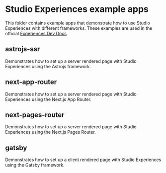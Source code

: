 # Studio Experiences example apps

This folder contains example apps that demonstrate how to use Studio Experiences with different frameworks. These examples are used in the official [Experiences Dev Docs](https://www.contentful.com/developers/docs/experiences/what-are-experiences/)

## astrojs-ssr

Demonstrates how to set up a server rendered page with Studio Experiences using the Astrojs framework.


## next-app-router

Demonstrates how to set up a server rendered page with Studio Experiences using the Next.js App Router.

## next-pages-router

Demonstrates how to set up a server rendered page with Studio Experiences using the Next.js Pages Router.

## gatsby

Demonstrates how to set up a client rendered page with Studio Experiences using the Gatsby framework.